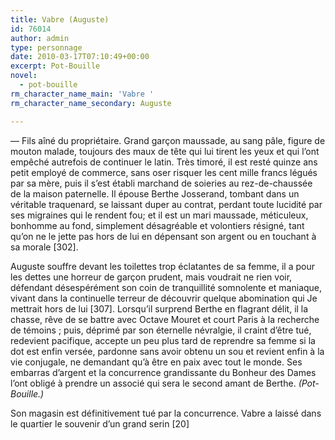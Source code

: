 ```yaml
---
title: Vabre (Auguste)
id: 76014
author: admin
type: personnage
date: 2010-03-17T07:10:49+00:00
excerpt: Pot-Bouille
novel:
  - pot-bouille
rm_character_name_main: 'Vabre '
rm_character_name_secondary: Auguste

---
```

— Fils aîné du propriétaire. Grand garçon maussade, au sang pâle, figure de mouton malade, toujours des maux de tête qui lui tirent les yeux et qui l&rsquo;ont empêché autrefois de continuer le latin. Très timoré, il est resté quinze ans petit employé de commerce, sans oser risquer les cent mille francs légués par sa mère, puis il s&rsquo;est établi marchand de soieries au rez-de-chaussée de la maison paternelle. Il épouse Berthe Josserand, tombant dans un véritable traquenard, se laissant duper au contrat, perdant toute lucidité par ses migraines qui le rendent fou; et il est un mari maussade, méticuleux, bonhomme au fond, simplement désagréable et volontiers résigné, tant qu&rsquo;on ne le jette pas hors de lui en dépensant son argent ou en touchant à sa morale [302].

Auguste souffre devant les toilettes trop éclatantes de sa femme, il a pour les dettes une horreur de garçon prudent, mais voudrait ne rien voir, défendant désespérément son coin de tranquillité somnolente et maniaque, vivant dans la continuelle terreur de découvrir quelque abomination qui Je mettrait hors de lui [307]. Lorsqu&rsquo;il surprend Berthe en flagrant délit, il la chasse, rêve de se battre avec Octave Mouret et court Paris à la recherche de témoins ; puis, déprimé par son éternelle névralgie, il craint d&rsquo;être tué, redevient pacifique, accepte un peu plus tard de reprendre sa femme si la dot est enfin versée, pardonne sans avoir obtenu un sou et revient enfin à la vie conjugale, ne demandant qu&rsquo;à être en paix avec tout le monde. Ses embarras d&rsquo;argent et la concurrence grandissante du Bonheur des Dames l&rsquo;ont obligé à prendre un associé qui sera le second amant de Berthe. _(Pot-Bouille.)_

Son magasin est définitivement tué par la concurrence. Vabre a laissé dans le quartier le souvenir d&rsquo;un grand serin [20] 